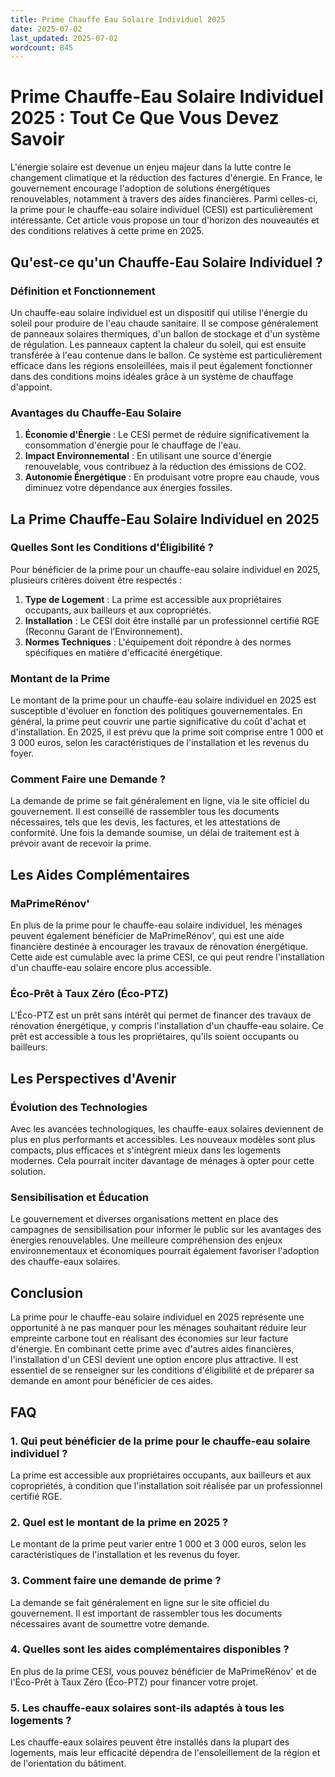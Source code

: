 ```yaml
---
title: Prime Chauffe Eau Solaire Individuel 2025
date: 2025-07-02
last_updated: 2025-07-02
wordcount: 845
---
```


# Prime Chauffe-Eau Solaire Individuel 2025 : Tout Ce Que Vous Devez Savoir

L'énergie solaire est devenue un enjeu majeur dans la lutte contre le changement climatique et la réduction des factures d'énergie. En France, le gouvernement encourage l'adoption de solutions énergétiques renouvelables, notamment à travers des aides financières. Parmi celles-ci, la prime pour le chauffe-eau solaire individuel (CESI) est particulièrement intéressante. Cet article vous propose un tour d'horizon des nouveautés et des conditions relatives à cette prime en 2025.

## Qu'est-ce qu'un Chauffe-Eau Solaire Individuel ?

### Définition et Fonctionnement

Un chauffe-eau solaire individuel est un dispositif qui utilise l'énergie du soleil pour produire de l'eau chaude sanitaire. Il se compose généralement de panneaux solaires thermiques, d'un ballon de stockage et d'un système de régulation. Les panneaux captent la chaleur du soleil, qui est ensuite transférée à l'eau contenue dans le ballon. Ce système est particulièrement efficace dans les régions ensoleillées, mais il peut également fonctionner dans des conditions moins idéales grâce à un système de chauffage d'appoint.

### Avantages du Chauffe-Eau Solaire

1. **Économie d'Énergie** : Le CESI permet de réduire significativement la consommation d'énergie pour le chauffage de l'eau.
2. **Impact Environnemental** : En utilisant une source d'énergie renouvelable, vous contribuez à la réduction des émissions de CO2.
3. **Autonomie Énergétique** : En produisant votre propre eau chaude, vous diminuez votre dépendance aux énergies fossiles.

## La Prime Chauffe-Eau Solaire Individuel en 2025

### Quelles Sont les Conditions d'Éligibilité ?

Pour bénéficier de la prime pour un chauffe-eau solaire individuel en 2025, plusieurs critères doivent être respectés :

1. **Type de Logement** : La prime est accessible aux propriétaires occupants, aux bailleurs et aux copropriétés.
2. **Installation** : Le CESI doit être installé par un professionnel certifié RGE (Reconnu Garant de l’Environnement).
3. **Normes Techniques** : L'équipement doit répondre à des normes spécifiques en matière d'efficacité énergétique.

### Montant de la Prime

Le montant de la prime pour un chauffe-eau solaire individuel en 2025 est susceptible d'évoluer en fonction des politiques gouvernementales. En général, la prime peut couvrir une partie significative du coût d'achat et d'installation. En 2025, il est prévu que la prime soit comprise entre 1 000 et 3 000 euros, selon les caractéristiques de l'installation et les revenus du foyer.

### Comment Faire une Demande ?

La demande de prime se fait généralement en ligne, via le site officiel du gouvernement. Il est conseillé de rassembler tous les documents nécessaires, tels que les devis, les factures, et les attestations de conformité. Une fois la demande soumise, un délai de traitement est à prévoir avant de recevoir la prime.

## Les Aides Complémentaires

### MaPrimeRénov'

En plus de la prime pour le chauffe-eau solaire individuel, les ménages peuvent également bénéficier de MaPrimeRénov', qui est une aide financière destinée à encourager les travaux de rénovation énergétique. Cette aide est cumulable avec la prime CESI, ce qui peut rendre l'installation d'un chauffe-eau solaire encore plus accessible.

### Éco-Prêt à Taux Zéro (Éco-PTZ)

L'Éco-PTZ est un prêt sans intérêt qui permet de financer des travaux de rénovation énergétique, y compris l'installation d'un chauffe-eau solaire. Ce prêt est accessible à tous les propriétaires, qu'ils soient occupants ou bailleurs.

## Les Perspectives d'Avenir

### Évolution des Technologies

Avec les avancées technologiques, les chauffe-eaux solaires deviennent de plus en plus performants et accessibles. Les nouveaux modèles sont plus compacts, plus efficaces et s'intègrent mieux dans les logements modernes. Cela pourrait inciter davantage de ménages à opter pour cette solution.

### Sensibilisation et Éducation

Le gouvernement et diverses organisations mettent en place des campagnes de sensibilisation pour informer le public sur les avantages des énergies renouvelables. Une meilleure compréhension des enjeux environnementaux et économiques pourrait également favoriser l'adoption des chauffe-eaux solaires.

## Conclusion

La prime pour le chauffe-eau solaire individuel en 2025 représente une opportunité à ne pas manquer pour les ménages souhaitant réduire leur empreinte carbone tout en réalisant des économies sur leur facture d'énergie. En combinant cette prime avec d'autres aides financières, l'installation d'un CESI devient une option encore plus attractive. Il est essentiel de se renseigner sur les conditions d'éligibilité et de préparer sa demande en amont pour bénéficier de ces aides.

## FAQ

### 1. Qui peut bénéficier de la prime pour le chauffe-eau solaire individuel ?

La prime est accessible aux propriétaires occupants, aux bailleurs et aux copropriétés, à condition que l'installation soit réalisée par un professionnel certifié RGE.

### 2. Quel est le montant de la prime en 2025 ?

Le montant de la prime peut varier entre 1 000 et 3 000 euros, selon les caractéristiques de l'installation et les revenus du foyer.

### 3. Comment faire une demande de prime ?

La demande se fait généralement en ligne sur le site officiel du gouvernement. Il est important de rassembler tous les documents nécessaires avant de soumettre votre demande.

### 4. Quelles sont les aides complémentaires disponibles ?

En plus de la prime CESI, vous pouvez bénéficier de MaPrimeRénov' et de l'Éco-Prêt à Taux Zéro (Éco-PTZ) pour financer votre projet.

### 5. Les chauffe-eaux solaires sont-ils adaptés à tous les logements ?

Les chauffe-eaux solaires peuvent être installés dans la plupart des logements, mais leur efficacité dépendra de l'ensoleillement de la région et de l'orientation du bâtiment.